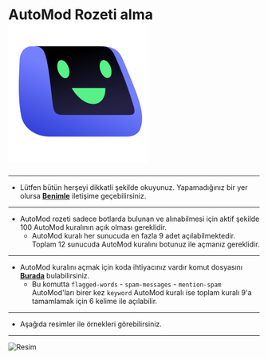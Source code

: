 # AutoMod Rozeti alma <img src="automod.svg" href="https://i.imgur.com/l1muxR0.png">
___
* Lütfen bütün herşeyi dikkatli şekilde okuyunuz. Yapamadığınız bir yer olursa **[Benimle]()** iletişime geçebilirsiniz.
___
* AutoMod rozeti sadece botlarda bulunan ve alınabilmesi için aktif şekilde 100 AutoMod kuralının açık olması gereklidir.
   * AutoMod kuralı her sunucuda en fazla 9 adet açılabilmektedir. Toplam 12 sunucuda AutoMod kuralını botunuz ile açmanız gereklidir.
___
* AutoMod kuralını açmak için koda ihtiyacınız vardır komut dosyasını **[Burada]()** bulabilirsiniz.
   * Bu komutta `flagged-words` - `spam-messages` - `mention-spam` AutoMod'ları birer kez `keyword` AutoMod kuralı ise toplam kuralı 9'a tamamlamak için 6 kelime ile açılabilir.
___
* Aşağıda resimler ile örnekleri görebilirsiniz.
___
![Resim]()
